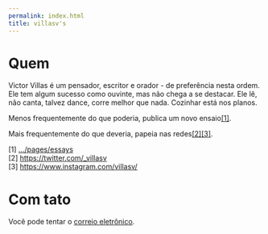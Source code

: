 ```yaml
---
permalink: index.html
title: villasv's
---
```


# Quem

Victor Villas é um pensador, escritor e orador - de preferência nesta ordem. Ele
tem algum sucesso como ouvinte, mas não chega a se destacar. Ele lê, não canta,
talvez dance, corre melhor que nada. Cozinhar está nos planos.

Menos frequentemente do que poderia, publica um novo ensaio[[1]](#1).

Mais frequentemente do que deveria, papeia nas redes[[2]](#2)[[3]](#3).

<a id="1">[1]</a> [.../pages/essays](/pages/essays) <br>
<a id="2">[2]</a> <https://twitter.com/_villasv> <br>
<a id="3">[3]</a> <https://www.instagram.com/villasv/> <br>

# Com tato

Você pode tentar o [correio eletrônico](mailto:mail@victor.villas).
